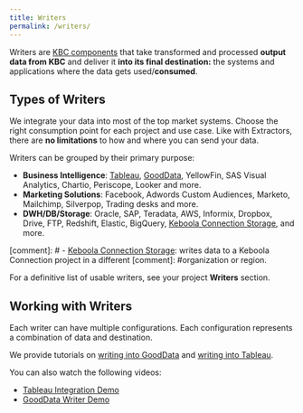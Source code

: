 ```yaml
---
title: Writers
permalink: /writers/
---
```


Writers are [KBC components](/overview/) that take transformed and processed **output data from KBC** 
and deliver it **into its final destination:** the systems and applications where the data gets used/**consumed**. 

## Types of Writers
We integrate your data into most of the top market systems.
Choose the right consumption point for each project and use case. Like with Extractors, 
there are **no limitations** to how and where you can send your data.

Writers can be grouped by their primary purpose:

- **Business Intelligence**: [Tableau](/writers/tableau/), [GoodData](/writers/gooddata/), 
YellowFin, SAS Visual Analytics, Chartio, Periscope, Looker and more.
- **Marketing Solutions**: Facebook, Adwords Custom Audiences, Marketo, Mailchimp, Silverpop, 
Trading desks and more.
- **DWH/DB/Storage**: Oracle, SAP, Teradata, AWS, Informix, Dropbox, Drive, FTP, Redshift, Elastic, 
BigQuery, [Keboola Connection Storage](/writers/storage-api/), and more.

[comment]: # - [Keboola Connection Storage](/writers/storage-api): writes data to a Keboola Connection project in a different 
[comment]: #organization or region.

For a definitive list of usable writers, see your project **Writers** section.

## Working with Writers
Each writer can have multiple configurations. 
Each configuration represents a combination of data and destination. 

We provide tutorials on [writing into GoodData](/tutorial/write/gooddata/) and 
[writing into Tableau](/tutorial/write/).

You can also watch the following videos:

- [Tableau Integration Demo](https://www.youtube.com/watch?v=FS1nndJ0vyQ)
- [GoodData Writer Demo](https://www.youtube.com/watch?v=h46t0_nOtyI)

